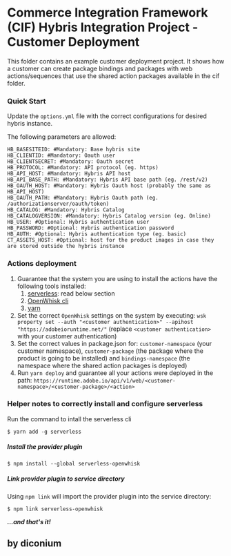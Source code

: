 # Commerce Integration Framework (CIF) Hybris Integration Project - Customer Deployment

This folder contains an example customer deployment project. It shows how a customer can create package bindings and packages with web actions/sequences that use the shared action packages available in the cif folder.

### Quick Start

Update the `options.yml` file with the correct configurations for desired hybris instance.

The following parameters are allowed:

```
HB_BASESITEID: #Mandatory: Base hybris site 
HB_CLIENTID: #Mandatory: Oauth user
HB_CLIENTSECRET: #Mandatory: Oauth secret
HB_PROTOCOL: #Mandatory: API protocol (eg. https)
HB_API_HOST: #Mandatory: Hybris API host
HB_API_BASE_PATH: #Mandatory: Hybris API base path (eg. /rest/v2)
HB_OAUTH_HOST: #Mandatory: Hybris Oauth host (probably the same as HB_API_HOST)
HB_OAUTH_PATH: #Mandatory: Hybris Oauth path (eg. /authorizationserver/oauth/token)
HB_CATALOG: #Mandatory: Hybris Catalog
HB_CATALOGVERSION: #Mandatory: Hybris Catalog version (eg. Online)
HB_USER: #Optional: Hybris authentication user
HB_PASSWORD: #Optional: Hybris authentication password
HB_AUTH: #Optional: Hybris authentication type (eg. basic)
CT_ASSETS_HOST: #Optional: host for the product images in case they are stored outside the hybris instance 
```

### Actions deployment

1. Guarantee that the system you are using to install the actions have the following tools installed:
    1. [serverless](https://serverless.com/): read below section
    1. [OpenWhisk cli](https://github.com/apache/incubator-openwhisk-cli/releases)
    1. [yarn](https://yarnpkg.com/en/)
1. Set the correct `OpenWhisk` settings on the system by executing: `wsk property set --auth "<customer authentication>" --apihost "https://adobeioruntime.net/"` (replace `<customer authentication>` with your customer authentication)
1. Set the correct values in package.json for: `customer-namespace` (your customer namespace), `customer-package` (the package where the product is going to be installed) and `bindings-namespace` (the namespace where the shared action packages is deployed)
1. Run `yarn deploy` and guarantee all your actions were deployed in the path: `https://runtime.adobe.io/api/v1/web/<customer-namespace>/<customer-package>/<action>`


### Helper notes to correctly install and configure serverless

Run the command to intall the serverless cli
```
$ yarn add -g serverless
```

#####  Install the provider plugin

```
$ npm install --global serverless-openwhisk
```

##### Link provider plugin to service directory

Using `npm link` will import the provider plugin into the service directory:

```
$ npm link serverless-openwhisk
```

**_…and that's it!_**

## by diconium